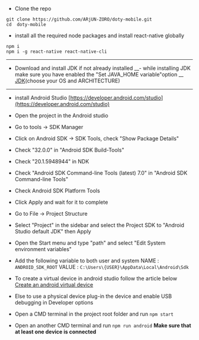 - Clone the repo
```
git clone https://github.com/ARjUN-ZORO/doty-mobile.git 
cd  doty-mobile
```
- install all the required node packages  and install react-native globally 
```
npm i
npm i -g react-native react-native-cli
```
---
- Download and install JDK if not already installed 
__- while installing JDK make sure you have enabled the "Set JAVA_HOME variable"option __
[JDK](https://www.openlogic.com/openjdk-downloads?field_java_parent_version_target_id=416&field_operating_system_target_id=All&field_architecture_target_id=All&field_java_package_target_id=396)(choose your OS and ARCHITECTURE)
---
- install Android Studio
[https://developer.android.com/studio](https://developer.android.com/studio)
- Open the project in the Android studio 
- Go to tools -> SDK Manager
- Click on Android SDK -> SDK Tools, check "Show Package Details"
- Check "32.0.0" in "Android SDK Build-Tools"
- Check "20.1.5948944" in NDK
- Check "Android SDK Command-line Tools (latest) 7.0" in "Android SDK Command-line Tools"
- Check Android SDK Platform Tools 
- Click Apply and wait for it to complete 
- Go to File -> Project Structure 
- Select "Project" in the sidebar and select the Project SDK to "Android Studio default JDK" then Apply

- Open the Start menu and type "path" and select "Edit System environment variables"
- Add the following variable to both user and system
NAME : `ANDROID_SDK_ROOT`
VALUE : `C:\Users\{USER}\AppData\Local\Android\Sdk`

- To create a virtual device in android studio follow the article below
[Create an android virtual device](https://developer.android.com/studio/run/managing-avds#createavd)
- Else to use a physical device plug-in the device and enable USB debugging in Developer options 

- Open a CMD terminal in the project root folder and run `npm start`
- Open an another CMD terminal and run `npm run android`
__Make sure that at least one device is connected__